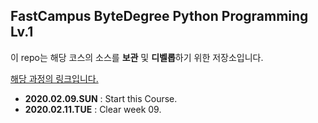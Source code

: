 ## FastCampus ByteDegree Python Programming Lv.1

이 repo는 해당 코스의 소스를 **보관** 및 **디벨롭**하기 위한 저장소입니다.

[해당 과정의 링크입니다.](https://www.fastcampus.co.kr/degree_online_pyweb/)

- **2020.02.09.SUN** :  Start this Course.
- **2020.02.11.TUE** :  Clear week 09.
